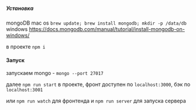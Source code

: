 ##### Установка
 mongoDB
 mac os `brew update; brew install mongodb; mkdir -p /data/db`
 windows https://docs.mongodb.com/manual/tutorial/install-mongodb-on-windows/
 
 в проекте `npm i`
 
#### Запуск
запускаем mongo - `mongo --port 27017`

далее `npm run start` в проекте, фронт доступен по `localhost:3000`, бэк по `localhost:3001`

или  `npm run watch` для фронтенда и `npm run server` для запуска сервера
 
